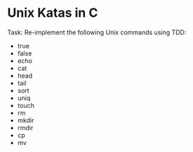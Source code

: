 # Unix Katas in C

Task: Re-implement the following Unix commands using TDD:
* true
* false
* echo
* cat
* head
* tail
* sort
* uniq
* touch
* rm
* mkdir
* rmdir
* cp
* mv
